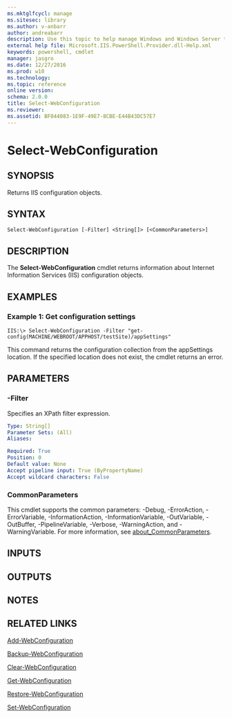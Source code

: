```yaml
---
ms.mktglfcycl: manage
ms.sitesec: library
ms.author: v-anbarr
author: andreabarr
description: Use this topic to help manage Windows and Windows Server technologies with Windows PowerShell.
external help file: Microsoft.IIS.PowerShell.Provider.dll-Help.xml
keywords: powershell, cmdlet
manager: jasgro
ms.date: 12/27/2016
ms.prod: w10
ms.technology: 
ms.topic: reference
online version: 
schema: 2.0.0
title: Select-WebConfiguration
ms.reviewer:
ms.assetid: BF044083-1E9F-49E7-8CBE-E44B43DC57E7
---
```


# Select-WebConfiguration

## SYNOPSIS
Returns IIS configuration objects.

## SYNTAX

```
Select-WebConfiguration [-Filter] <String[]> [<CommonParameters>]
```

## DESCRIPTION
The **Select-WebConfiguration** cmdlet returns information about Internet Information Services (IIS) configuration objects.

## EXAMPLES

### Example 1: Get configuration settings
```
IIS:\> Select-WebConfiguration -Filter "get-config(MACHINE/WEBROOT/APPHOST/testSite)/appSettings"
```

This command returns the configuration collection from the appSettings location.
If the specified location does not exist, the cmdlet returns an error.

## PARAMETERS

### -Filter
Specifies an XPath filter expression.

```yaml
Type: String[]
Parameter Sets: (All)
Aliases: 

Required: True
Position: 0
Default value: None
Accept pipeline input: True (ByPropertyName)
Accept wildcard characters: False
```

### CommonParameters
This cmdlet supports the common parameters: -Debug, -ErrorAction, -ErrorVariable, -InformationAction, -InformationVariable, -OutVariable, -OutBuffer, -PipelineVariable, -Verbose, -WarningAction, and -WarningVariable. For more information, see [about_CommonParameters](http://go.microsoft.com/fwlink/?LinkID=113216).

## INPUTS

## OUTPUTS

## NOTES

## RELATED LINKS

[Add-WebConfiguration](./Add-WebConfiguration.md)

[Backup-WebConfiguration](./Backup-WebConfiguration.md)

[Clear-WebConfiguration](./Clear-WebConfiguration.md)

[Get-WebConfiguration](./Get-WebConfiguration.md)

[Restore-WebConfiguration](./Restore-WebConfiguration.md)

[Set-WebConfiguration](./Set-WebConfiguration.md)

